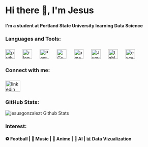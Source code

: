 <h1 align="left">Hi there 👋, I'm Jesus</h1>

###

<h4 align="left">I'm a student at Portland State University learning Data Science</h4>

###

<h3 align="left">Languages and Tools:</h3>

###

<div align="left">
  <img src="https://cdn.jsdelivr.net/gh/devicons/devicon/icons/python/python-original.svg" height="30" alt="python logo" style="margin-right: 20px;" />
  <img src="https://cdn.jsdelivr.net/gh/devicons/devicon/icons/r/r-original.svg" height="30" alt="r logo" style="margin-right: 20px;" />
  <img src="https://cdn.iconscout.com/icon/free/png-256/postgresql-226047.png" height="30" alt="PostgreSQL logo" style="margin-right: 20px;" />
  <img src="https://cdn.jsdelivr.net/gh/devicons/devicon/icons/googlecloud/googlecloud-original-wordmark.svg" height="30" alt="Google BigQuery logo" style="margin-right: 20px;" />
  <img src="https://cdn.jsdelivr.net/gh/devicons/devicon/icons/amazonwebservices/amazonwebservices-original.svg" height="30" alt="amazonwebservices logo" style="margin-right: 20px;" />
  <img src="https://cdn.jsdelivr.net/gh/devicons/devicon/icons/jupyter/jupyter-original-wordmark.svg" height="30" alt="Jupyter Notebook logo" style="margin-right: 20px;" />
  <img src="https://github.com/jesusgonzalezt/jesusgonzalezt/assets/134586269/d0840c0e-e9aa-47df-a5cc-5b4dfa012e97" height="30" alt="tableau logo" style="margin-right: 20px;" />
  <img src="https://github.com/jesusgonzalezt/jesusgonzalezt/assets/134586269/a2fa1830-c367-448c-a880-0001ed50c576" height="30" alt="excel logo" />
</div>



###

<h3 align="left">Connect with me:</h3>

###

<div align="left">
  <a href="https://www.linkedin.com/in/jesus-gonzalez-tronco/" target="_blank">
    <img src="https://raw.githubusercontent.com/maurodesouza/profile-readme-generator/master/src/assets/icons/social/linkedin/default.svg" width="47" height="35" alt="linkedin logo"  />
  </a>
</div>

###

### GitHub Stats:
![jesusgonzalezt Github Stats](https://github-readme-stats-git-masterrstaa-rickstaa.vercel.app/api?username=jesusgonzalezt&show_icons=true&theme=swift&count_private=true&include_all_commits=true)



### Interest:

<h4 align="left">⚽️ Football | 🎵 Music | 🍥 Anime | 🤖 AI | 📊 Data Vizualization</h4>



